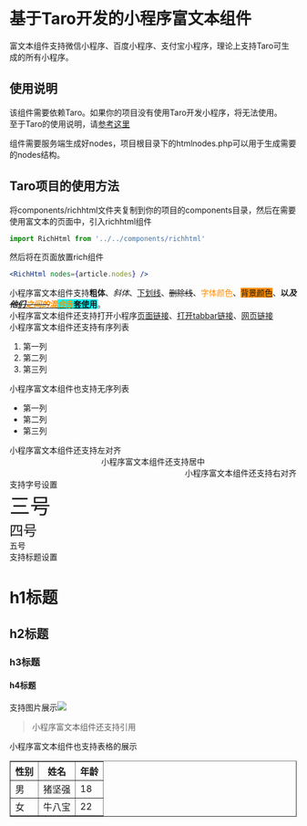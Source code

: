 # 基于Taro开发的小程序富文本组件 

富文本组件支持微信小程序、百度小程序、支付宝小程序，理论上支持Taro可生成的所有小程序。

## 使用说明 
该组件需要依赖Taro。如果你的项目没有使用Taro开发小程序，将无法使用。  
至于Taro的使用说明，请[参考这里](https://nervjs.github.io/taro/docs/GETTING-STARTED.html)

组件需要服务端生成好nodes，项目根目录下的htmlnodes.php可以用于生成需要的nodes结构。

## Taro项目的使用方法 
将components/richhtml文件夹复制到你的项目的components目录，然后在需要使用富文本的页面中，引入richhtml组件  
```jsx
import RichHtml from '../../components/richhtml'
```
然后将在页面放置rich组件  
```jsx
<RichHtml nodes={article.nodes} />
```
   
   

<div>小程序富文本组件支持<strong>粗体</strong>、<em>斜体</em>、<u>下划线</u>、<strike>删除线</strike>、<span style="color:#ff8c00;">字体颜色</span>、<span style="background-color:#ff8c00;">背景颜色</span>、<strong>以<em>及<strike>他</strike><u><strike>们<span style="color:#ff8c00;">之间的</span></strike><span style="color:#ff8c00;">混<span style="background-color:#00ffff;">合</span></span></u></em><u><span style="color:#ff8c00;"><span style="background-color:#00ffff;">嵌</span></span><span style="background-color:#00ffff;">套使</span></u><span style="background-color:#00ffff;">用</span></strong>。</div>
<div>小程序富文本组件还支持打开小程序<a href="/pages/article/index">页面链接</a>、<a href="/pages/index/index">打开tabbar链接</a>、<a href="https://www.baidu.com">网页链接</a></div>
<div>小程序富文本组件还支持有序列表</div>
<ol><li>第一列</li><li>第二列</li><li>第三列</li></ol>
<div>小程序富文本组件也支持无序列表</div>
<ul><li>第一列</li><li>第二列</li><li>第三列</li></ul>
<div>小程序富文本组件还支持左对齐</div>
<div style="text-align: center;">小程序富文本组件还支持居中</div>
<div style="text-align: right;">小程序富文本组件还支持右对齐</div>
<div>支持字号设置</div>
<div><span style="font-size:36px;">三号</span></div>
<div><span style="font-size:24px;">四号</span></div>
<div><span style="font-size:14px;">五号</span></div>
<div>支持标题设置</div>
<h1>h1标题</h1>
<h2>h2标题</h2>
<h3>h3标题</h3>
<h4>h4标题</h4>
<div>支持图片展示<img src="http://i5.hexun.com/2019-06-21/197591143.jpg"/></div>
<blockquote><div>小程序富文本组件还支持引用</div></blockquote>
<div>小程序富文本组件也支持表格的展示</div>
<div>
<table border="1" cellpadding="1" cellspacing="1" style="width: 100%">
    <thead>
        <tr>
            <th>性别</th>
            <th>姓名</th>
            <th>年龄</th>
        </tr>
    </thead>
    <tbody>
        <tr>
            <td>男</td>
            <td>猪坚强</td>
            <td>18</td>
        </tr>
        <tr>
            <td>女</td>
            <td>牛八宝</td>
            <td>22</td>
        </tr>
    </tbody>
</table>
</div>